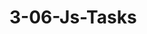 # 3-06-Js-Tasks
<!-- Challlenge Instructions -->
<!-- Consider the following assignment below
let first_number=15; 
let second_number=17;


Write 3 ways using Javascript code to swap the values of the code above above.

The final output:
first_number=17;
second_number=15-->